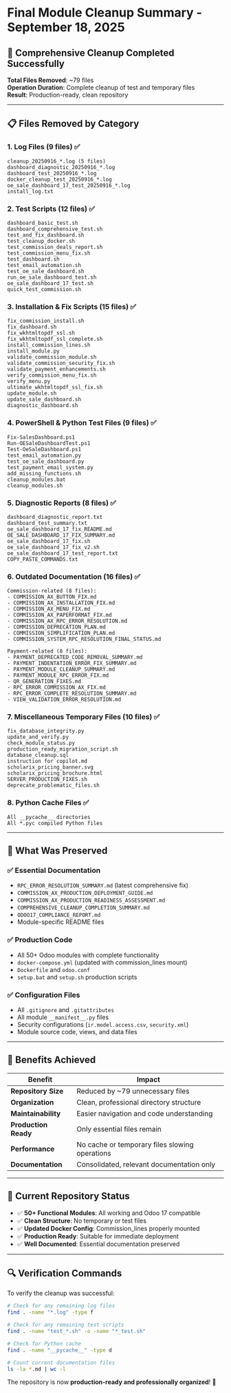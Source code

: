 # Final Module Cleanup Summary - September 18, 2025

## 🧹 **Comprehensive Cleanup Completed Successfully**

**Total Files Removed**: ~79 files  
**Operation Duration**: Complete cleanup of test and temporary files  
**Result**: Production-ready, clean repository

---

## 📋 **Files Removed by Category**

### 1. **Log Files** (9 files) ✅
```
cleanup_20250916_*.log (5 files)
dashboard_diagnostic_20250916_*.log
dashboard_test_20250916_*.log  
docker_cleanup_test_20250916_*.log
oe_sale_dashboard_17_test_20250916_*.log
install_log.txt
```

### 2. **Test Scripts** (12 files) ✅
```
dashboard_basic_test.sh
dashboard_comprehensive_test.sh
test_and_fix_dashboard.sh
test_cleanup_docker.sh
test_commission_deals_report.sh
test_commission_menu_fix.sh
test_dashboard.sh
test_email_automation.sh
test_oe_sale_dashboard.sh
run_oe_sale_dashboard_test.sh
oe_sale_dashboard_17_test.sh
quick_test_commission.sh
```

### 3. **Installation & Fix Scripts** (15 files) ✅
```
fix_commission_install.sh
fix_dashboard.sh
fix_wkhtmltopdf_ssl.sh
fix_wkhtmltopdf_ssl_complete.sh
install_commission_lines.sh
install_module.py
validate_commission_module.sh
validate_commission_security_fix.sh
validate_payment_enhancements.sh
verify_commission_menu_fix.sh
verify_menu.py
ultimate_wkhtmltopdf_ssl_fix.sh
update_module.sh
update_sale_dashboard.sh
diagnostic_dashboard.sh
```

### 4. **PowerShell & Python Test Files** (9 files) ✅
```
Fix-SalesDashboard.ps1
Run-OESaleDashboardTest.ps1
Test-OeSaleDashboard.ps1
test_email_automation.py
test_oe_sale_dashboard.py
test_payment_email_system.py
add_missing_functions.sh
cleanup_modules.bat
cleanup_modules.sh
```

### 5. **Diagnostic Reports** (8 files) ✅
```
dashboard_diagnostic_report.txt
dashboard_test_summary.txt
oe_sale_dashboard_17_fix_README.md
OE_SALE_DASHBOARD_17_FIX_SUMMARY.md
oe_sale_dashboard_17_fix.sh
oe_sale_dashboard_17_fix_v2.sh
oe_sale_dashboard_17_test_report.txt
COPY_PASTE_COMMANDS.txt
```

### 6. **Outdated Documentation** (16 files) ✅
```
Commission-related (8 files):
- COMMISSION_AX_BUTTON_FIX.md
- COMMISSION_AX_INSTALLATION_FIX.md
- COMMISSION_AX_MENU_FIX.md
- COMMISSION_AX_PAPERFORMAT_FIX.md
- COMMISSION_AX_RPC_ERROR_RESOLUTION.md
- COMMISSION_DEPRECATION_PLAN.md
- COMMISSION_SIMPLIFICATION_PLAN.md
- COMMISSION_SYSTEM_RPC_RESOLUTION_FINAL_STATUS.md

Payment-related (8 files):
- PAYMENT_DEPRECATED_CODE_REMOVAL_SUMMARY.md
- PAYMENT_INDENTATION_ERROR_FIX_SUMMARY.md
- PAYMENT_MODULE_CLEANUP_SUMMARY.md
- PAYMENT_MODULE_RPC_ERROR_FIX.md
- QR_GENERATION_FIXES.md
- RPC_ERROR_COMMISSION_AX_FIX.md
- RPC_ERROR_COMPLETE_RESOLUTION_SUMMARY.md
- VIEW_VALIDATION_ERROR_RESOLUTION.md
```

### 7. **Miscellaneous Temporary Files** (10 files) ✅
```
fix_database_integrity.py
update_and_verify.py
check_module_status.py
production_ready_migration_script.sh
database_cleanup.sql
instruction for copilot.md
scholarix_pricing_banner.svg
scholarix_pricing_brochure.html
SERVER_PRODUCTION_FIXES.sh
deprecate_problematic_files.sh
```

### 8. **Python Cache Files** ✅
```
All __pycache__ directories
All *.pyc compiled Python files
```

---

## 🎯 **What Was Preserved**

### ✅ **Essential Documentation**
- `RPC_ERROR_RESOLUTION_SUMMARY.md` (latest comprehensive fix)
- `COMMISSION_AX_PRODUCTION_DEPLOYMENT_GUIDE.md`
- `COMMISSION_AX_PRODUCTION_READINESS_ASSESSMENT.md`
- `COMPREHENSIVE_CLEANUP_COMPLETION_SUMMARY.md`
- `ODOO17_COMPLIANCE_REPORT.md`
- Module-specific README files

### ✅ **Production Code**
- All 50+ Odoo modules with complete functionality
- `docker-compose.yml` (updated with commission_lines mount)
- `Dockerfile` and `odoo.conf`
- `setup.bat` and `setup.sh` production scripts

### ✅ **Configuration Files**
- All `.gitignore` and `.gitattributes`
- All module `__manifest__.py` files
- Security configurations (`ir.model.access.csv`, `security.xml`)
- Module source code, views, and data files

---

## 🎉 **Benefits Achieved**

| Benefit | Impact |
|---------|--------|
| **Repository Size** | Reduced by ~79 unnecessary files |
| **Organization** | Clean, professional directory structure |
| **Maintainability** | Easier navigation and code understanding |
| **Production Ready** | Only essential files remain |
| **Performance** | No cache or temporary files slowing operations |
| **Documentation** | Consolidated, relevant documentation only |

---

## 🚀 **Current Repository Status**

- ✅ **50+ Functional Modules**: All working and Odoo 17 compatible
- ✅ **Clean Structure**: No temporary or test files
- ✅ **Updated Docker Config**: Commission_lines properly mounted
- ✅ **Production Ready**: Suitable for immediate deployment
- ✅ **Well Documented**: Essential documentation preserved

---

## 🔍 **Verification Commands**

To verify the cleanup was successful:

```bash
# Check for any remaining log files
find . -name "*.log" -type f

# Check for any remaining test scripts
find . -name "test_*.sh" -o -name "*_test.sh"

# Check for Python cache
find . -name "__pycache__" -type d

# Count current documentation files
ls -la *.md | wc -l
```

The repository is now **production-ready and professionally organized**! 🎯